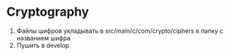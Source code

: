 # Cryptography
1) Файлы шифров укладывать в src/main/c/com/crypto/ciphers в папку с названием шифра
2) Пушить в develop
